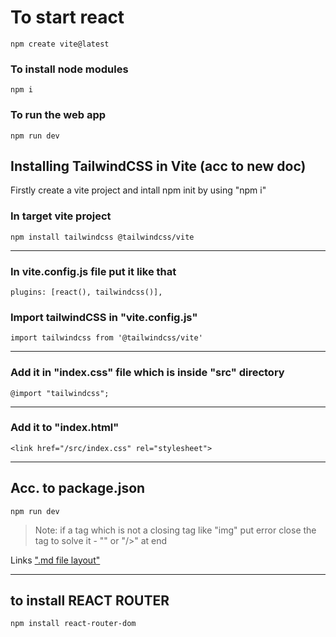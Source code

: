 # To start react
`npm create vite@latest`

### To install node modules
`npm i`

### To run the web app
`npm run dev`


## Installing TailwindCSS in Vite (acc to new doc)
 Firstly create a vite project and intall npm init by using "npm i"

### In target vite project
`npm install tailwindcss @tailwindcss/vite`

***

### In vite.config.js file put it like that
`plugins: [react(), tailwindcss()],`

### Import tailwindCSS in "vite.config.js"
`import tailwindcss from '@tailwindcss/vite'`

***

### Add it in "index.css" file which is inside "src" directory
`@import "tailwindcss";`

***

### Add it to "index.html"
`<link href="/src/index.css" rel="stylesheet">`

***

## Acc. to package.json
`npm run dev`

> Note: if a tag which is not a closing tag like "img" put error close the tag to solve it - "<img />" or "/>" at end

Links
[".md file layout"](https://youtu.be/bpdvNwvEeSE?si=jLJCT5MvYjCnSBt_)

***

## to install REACT ROUTER
`npm install react-router-dom`
